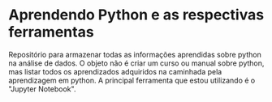 # Aprendendo Python e as respectivas ferramentas
Repositório para armazenar todas as informações aprendidas sobre python na análise de dados.
O objeto não é criar um curso ou manual sobre python, mas listar todos os aprendizados adquiridos na caminhada pela aprendizagem em python.
A principal ferramenta que estou utilizando é o "Jupyter Notebook".
